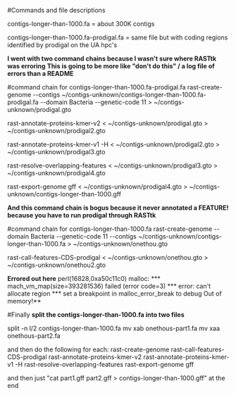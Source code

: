 #Commands and file descriptions

contigs-longer-than-1000.fa = about 300K contigs

contigs-longer-than-1000.fa-prodigal.fa = same file but with coding regions identified by prodigal on the UA hpc's

**I went with two command chains because I wasn't sure where RASTtk was erroring**
**This is going to be more like "don't do this" / a log file of errors than a README**

#command chain for contigs-longer-than-1000.fa-prodigal.fa
rast-create-genome --contigs ~/contigs-unknown/contigs-longer-than-1000.fa-prodigal.fa --domain Bacteria --genetic-code 11 > ~/contigs-unknown/prodigal.gto

rast-annotate-proteins-kmer-v2 < ~/contigs-unknown/prodigal.gto > ~/contigs-unknown/prodigal2.gto

rast-annotate-proteins-kmer-v1 -H < ~/contigs-unknown/prodigal2.gto > ~/contigs-unknown/prodigal3.gto

rast-resolve-overlapping-features < ~/contigs-unknown/prodigal3.gto > ~/contigs-unknown/prodigal4.gto

rast-export-genome gff < ~/contigs-unknown/prodigal4.gto > ~/contigs-unknown/contigs-longer-than-1000.gff

**And this command chain is bogus because it never annotated a FEATURE! because you have to run prodigal through RASTtk**

#command chain for contigs-longer-than-1000.fa
rast-create-genome --domain Bacteria --genetic-code 11 --contigs ~/contigs-unknown/contigs-longer-than-1000.fa > ~/contigs-unknown/onethou.gto

rast-call-features-CDS-prodigal < ~/contigs-unknown/onethou.gto > ~/contigs-unknown/onethou2.gto

**Errored out here** perl(16828,0xa50c11c0) malloc: *** mach_vm_map(size=393281536) failed (error code=3)
*** error: can't allocate region
*** set a breakpoint in malloc_error_break to debug
Out of memory!**

#Finally
**split the contigs-longer-than-1000.fa into two files**

split -n l/2 contigs-longer-than-1000.fa
mv xab onethous-part1.fa
mv xaa onethous-part2.fa

and then do the following for each:
rast-create-genome
rast-call-features-CDS-prodigal
rast-annotate-proteins-kmer-v2
rast-annotate-proteins-kmer-v1 -H
rast-resolve-overlapping-features
rast-export-genome gff

and then just "cat part1.gff part2.gff > contigs-longer-than-1000.gff"
at the end
